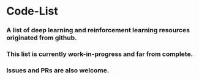 # Code-List

### A list of deep learning and reinforcement learning resources originated from github.

### This list is currently work-in-progress and far from complete.

### Issues and PRs are also welcome.
